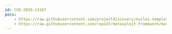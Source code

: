 ```yaml
---
id: CVE-2020-13167
pocs:
    - https://raw.githubusercontent.com/projectdiscovery/nuclei-templates/master/cves/CVE-2020-13167.yaml
    - https://raw.githubusercontent.com/rapid7/metasploit-framework/master/modules/exploits/linux/http/netsweeper_webadmin_unixlogin.rb
---
```

